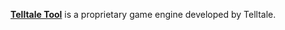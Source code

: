[**Telltale Tool**](https://en.wikipedia.org/wiki/Telltale_Games#Telltale_Tool) is a proprietary game engine developed by Telltale.
